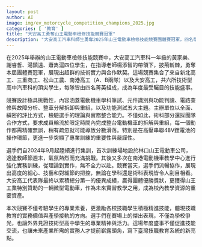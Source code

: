 ```yaml
---
layout: post
author: AI
image: img/ev_motorcycle_competition_champions_2025.jpg
categories: [ '教育' ]
title: "大安高工勇奪山王電動車檢修技能競賽冠軍"
description: "大安高工汽車科師生勇奪2025年山王電動車檢修技能競賽團體賽冠軍，四名學生展現頂尖技術與團隊默契，擊敗六校勁旅。競賽考驗學科、實作與高壓電池操作，選手經多月集訓表現亮眼，成功贏得優勝與業界贊助的微型電動車。活動促進技職實務交流，凸顯產學合作新趨勢，展現台灣技職教育的專業實力與未來潛力。"
---
```

在2025年舉辦的山王電動車檢修技能競賽中，大安高工汽車科一年級的黃家樂、謝睿哲、湯鎮遠、蕭雋滬四位學生，在指導老師楊添智的帶領下，披荊斬棘，勇奪本屆團體賽冠軍，展現出超群的技術實力與合作默契。這場競賽集合了來自新北高工、三重商工、松山工農、南港高工（A、B兩隊）以及大安高工，共六所技術型高中汽車科的頂尖學生，每隊皆由四名菁英組成，成為年度最受矚目的技能盛事。

競賽設計極具挑戰性，內容涵蓋電動機車學科筆試、元件識別與功能判讀、電路查修與故障分析、整車分解拆卸與重組，以及功能測試五大主題。主辦單位以全面、縝密的評比方式，檢驗選手的理論與實務整合能力。不僅如此，術科部分還採團隊合作方式，要求成員輪流於限定時間內完成整台電動機車的拆解與重組，每一個動作都需精確無誤，稍有疏忽就可能導致分數滑落。特別是在高壓串聯48V鋰電池的操作環節，更進一步突顯了專業訓練的重要性與嚴謹性。

選手們自2024年9月起陸續進行集訓，首次訓練場地設於林口山王電動車公司，適逢教師節週末，氣氛熱烈而充滿挑戰。其後又多次在南港電動機車教學中心進行強化實務訓練，從理論到實作，無不全力以赴。競賽當天，選手們流暢協作，展現出高度的細心、技藝和對細節的把控，無論在學科還是術科表現皆令人刮目相看。大安高工代表隊最終以累積總分第一的優異成績，贏得團體優勝獎狀，更獲得山王工業特別贊助的一輛微型電動車，作為未來實習教學之用，成為校內教學資源的重要資產。

本次競賽不僅考驗學生的專業素養，更激勵各校技職學生積極精進技能，體現技職教育的實務價值與產學接軌的方向。選手們在賽場上的傑出表現，不僅為學校爭光，也讓外界見證技術型高中學生的專業精神與活力。這場年度盛事不僅促進技能交流，也讓未來產業所需的實務人才提前嶄露頭角，寫下臺灣技職教育系統的新亮點。